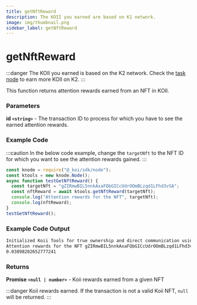 ```yaml
---
title: getNftReward
description: The KOII you earned are based on K1 network.
image: img/thumbnail.png
sidebar_label: getNftReward
---
```


# getNftReward

:::danger
The KOII you earned is based on the K2 network. Check the [task node](/run-a-node/introduction/task-nodes) to earn more KOII on K2.
:::

This function returns attention rewards earned from an NFT in KOII.

### Parameters

**id `<string>`** - The transaction ID to process for which you have to see the earned attention rewards.

### Example Code

:::caution
In the below code example, change the `targetNft` to the NFT ID for which you want to see the attention rewards gained.
:::

```js
const knode = require("@_koi/sdk/node");
const ktools = new knode.Node();
async function testGetNftReward() {
  const targetNft = "gZIRmwBIL5nnkAxaFQbGICcUdrOOmBLzqd1LFhd3vSA";
  const nftReward = await ktools.getNftReward(targetNft);
  console.log("Attention rewards for the NFT", targetNft);
  console.log(nftReward);
}
testGetNftReward();
```

### Example Code Output

```sh
Initialized Koii Tools for true ownership and direct communication using version QA7AIFVx1KBBmzC7WUNhJbDsHlSJArUT0jWrhZMZPS8
Attention rewards for the NFT gZIRmwBIL5nnkAxaFQbGICcUdrOOmBLzqd1LFhd3vSA
0.03898202652777241
```

### Returns

**Promise `<null | number>`** - Koii rewards earned from a given NFT

:::danger
Koii rewards earned. If the transaction is not a valid Koii NFT, `null` will be returned.
:::
